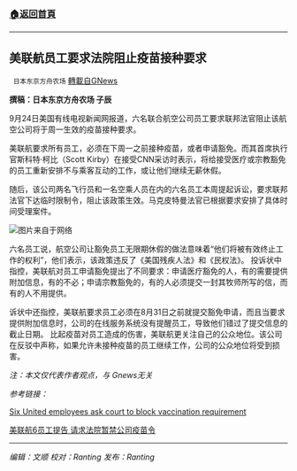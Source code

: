 ###  [:house:返回首頁](https://github.com/ourhimalayas/txt)
---


## 美联航员工要求法院阻止疫苗接种要求
` 日本东京方舟农场` [轉載自GNews](https://gnews.org/zh-hans/1554506/)

**撰稿：日本东京方舟农场 子辰**

9月24日美国有线电视新闻网报道，六名联合航空公司员工要求联邦法官阻止该航空公司将于周一生效的疫苗接种要求。

美联航要求所有员工，必须在下周一之前接种疫苗，或者申请豁免。而其首席执行官斯科特‧柯比（Scott Kirby）在接受CNN采访时表示，将给接受医疗或宗教豁免的员工重新安排不与乘客互动的工作，或让他们继续无薪休假。

随后，该公司两名飞行员和一名空乘人员在内的六名员工本周提起诉讼，要求联邦法官下达临时限制令，阻止该政策生效。马克皮特曼法官已根据要求安排了具体时间受理案件。

![](https://assets.gnews.org/wp-content/uploads/2021/09/id13259075-GettyImages-56491666-600x400-1.jpg)图片来自于网络

六名员工说，航空公司让豁免员工无限期休假的做法意味着“他们将被有效终止工作的权利”，他们表示，该政策违反了《美国残疾人法》和《民权法》。
投诉状中指控，美联航对员工申请豁免提出了不同要求：申请医疗豁免的人，有的需要提供附加信息，有的不必；申请宗教豁免的，有的人必须提交一封其牧师所写的信，而有的人不用提供。

诉状中还指控，美联航要求员工必须在8月31日之前就提交豁免申请，而且当要求提供附加信息时，公司的在线服务系统没有提醒员工，导致他们错过了提交信息的截止日期。
比起疫苗对员工造成的伤害，美联航更关注自己的公众地位。该公司在反驳中声称，如果允许未接种疫苗的员工继续工作，公司的公众地位将受到损害。

*注：本文仅代表作者观点，与 Gnews无关*

*参考链接：*

[Six United employees ask court to block vaccination requirement](https://edition.cnn.com/2021/09/24/politics/united-airlines-employees-vaccine-mandate-lawsuit/index.html)

[美联航6员工提告 请求法院暂禁公司疫苗令](https://www.epochtimes.com/gb/21/9/24/n13258824.htm)

* * *

*编辑：文顺 校对：Ranting 发布：Ranting*
